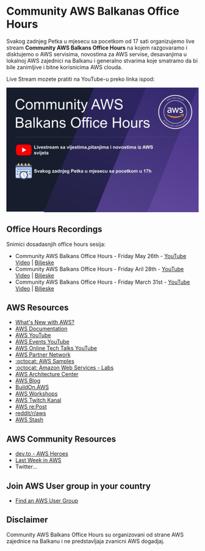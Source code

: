 # Community AWS Balkanas Office Hours

Svakog zadnjeg Petka u mjesecu sa pocetkom od 17 sati organizujemo live stream **Community AWS Balkans Office Hours** na kojem razgovaramo i disktujemo o AWS servisima, novostima za AWS servise, desavanjima u lokalnoj AWS zajednici na Balkanu i generalno stvarima koje smatramo da bi bile zanimljive i bitne korisnicima AWS clouda. 

Live Stream mozete pratiti na YouTube-u preko linka ispod:

[![Community AWS Balkans Office Hours - Friday March 31st](images/community-aws-balkans-office-houts-cover.jpg)](https://www.youtube.com/live/uM4KjqDc9gY?feature=share "Community AWS Balkans Office Hours - Friday March 31st")


## Office Hours Recordings  
Snimici dosadasnjih office hours sesija:
- Community AWS Balkans Office Hours - Friday May 26th - [YouTube Video]() | [Biljeske]()
- Community AWS Balkans Office Hours - Friday Aril 28th - [YouTube Video](https://www.youtube.com/live/N54WwMcR214) | [Biljeske](28-04-2023.md)
- Community AWS Balkans Office Hours - Friday March 31st - [YouTube Video](https://www.youtube.com/watch?v=uM4KjqDc9gY) | [Biljeske](31-03-2023.md)
## AWS Resources  
- [What's New with AWS?](https://aws.amazon.com/new/)
- [AWS Documentation](https://aws.amazon.com/documentation-overview/)
- [AWS YouTube](https://www.youtube.com/user/AmazonWebServices)
- [AWS Events YouTube](https://www.youtube.com/@AWSEventsChannel)
- [AWS Online Tech Talks YouTube](https://www.youtube.com/@AWSOnlineTechTalks)  
- [AWS Partner Network](https://www.youtube.com/@AWSPartnerNetwork)
- [:octocat: AWS Samples](https://github.com/aws-samples)  
- [:octocat: Amazon Web Services - Labs](https://github.com/awslabs)
- [AWS Architecture Center](https://aws.amazon.com/architecture)
- [AWS Blog](https://aws.amazon.com/blogs/)
- [BuildOn.AWS](https://www.buildon.aws/)
- [AWS Workshops](https://workshops.aws/)
- [AWS Twitch Kanal](https://www.twitch.tv/aws)  
- [AWS re:Post](https://repost.aws/)
- [reddit/r/aws](https://www.reddit.com/r/aws/)
- [AWS Stash](https://awsstash.com/)

## AWS Community Resources
- [dev.to - AWS Heroes](https://dev.to/aws-heroes)  
- [Last Week in AWS](https://ref.lastweekinaws.com/dfiinf)
- Twitter...
## Join AWS User group in your country

- [Find an AWS User Group](https://aws.amazon.com/developer/community/usergroups/?community-user-groups-cards.sort-by=item.additionalFields.ugName&community-user-groups-cards.sort-order=asc&awsf.location=*all&awsf.category=*all)
## Disclaimer 
Community AWS Balkans Office Hours su organizovani od strane AWS zajednice na Balkanu i ne predstavljaja zvanicni AWS dogadjaj. 
